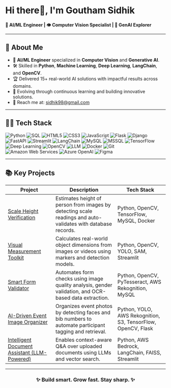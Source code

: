 # Hi there👋, I'm Goutham Sidhik 

**🤖 AI/ML Engineer | 👁️ Computer Vision Specialist | 🧠 GenAI Explorer**

---

## 📌 About Me 

- 🙋 **AI/ML Engineer** specialized in **Computer Vision** and **Generative AI**.
- 🛠️ Skilled in **Python**, **Machine Learning**, **Deep Learning**, **LangChain**, and **OpenCV**.
- 🏆 Delivered 15+ real-world AI solutions with impactful results across domains.
- 🌱 Evolving through continuous learning and building innovative solutions.
- 📨 Reach me at: [sidhik98@gmail.com](mailto:sidhik98@gmail.com)

---

## 👨‍💻 Tech Stack
  ![Python](https://img.shields.io/badge/Python-3776AB?style=for-the-badge&logo=python&logoColor=white)
  ![SQL](https://img.shields.io/badge/SQL-4479A1?style=for-the-badge&logo=postgresql&logoColor=white)
  ![HTML5](https://img.shields.io/badge/HTML5-E34F26?style=for-the-badge&logo=html5&logoColor=white)
  ![CSS3](https://img.shields.io/badge/CSS3-1572B6?style=for-the-badge&logo=css3&logoColor=white)
  ![JavaScript](https://img.shields.io/badge/JavaScript-F7DF1E?style=for-the-badge&logo=javascript&logoColor=black)
  ![Flask](https://img.shields.io/badge/Flask-000000?style=for-the-badge&logo=flask&logoColor=white)
  ![Django](https://img.shields.io/badge/Django-092E20?style=for-the-badge&logo=django&logoColor=white)
  ![FastAPI](https://img.shields.io/badge/FastAPI-009688?style=for-the-badge&logo=fastapi&logoColor=white)
  ![Streamlit](https://img.shields.io/badge/Streamlit-FF4B4B?style=for-the-badge&logo=streamlit&logoColor=white)
  ![LangChain](https://img.shields.io/badge/LangChain-000000?style=for-the-badge&logo=langchain&logoColor=white)
  ![MySQL](https://img.shields.io/badge/MySQL-005C84?style=for-the-badge&logo=mysql&logoColor=white)
  ![MSSQL](https://img.shields.io/badge/MSSQL-CC2927?style=for-the-badge&logo=microsoftsqlserver&logoColor=white)
  ![TensorFlow](https://img.shields.io/badge/TensorFlow-FF6F00?style=for-the-badge&logo=tensorflow&logoColor=white)
  ![Deep Learning](https://img.shields.io/badge/Deep%20Learning-8A2BE2?style=for-the-badge&logo=keras&logoColor=white)
  ![OpenCV](https://img.shields.io/badge/OpenCV-5C3EE8?style=for-the-badge&logo=opencv&logoColor=white)
  ![LLM](https://img.shields.io/badge/LLM-800080?style=for-the-badge&logo=openai&logoColor=white)
  ![Docker](https://img.shields.io/badge/Docker-2496ED?style=for-the-badge&logo=docker&logoColor=white)
  ![Git](https://img.shields.io/badge/Git-F05032?style=for-the-badge&logo=git&logoColor=white)
  ![Amazon Web Services](https://img.shields.io/badge/Amazon%20Web%20Services-232F3E?style=for-the-badge&logo=amazon&logoColor=white)
  ![Azure OpenAI](https://img.shields.io/badge/Azure%20OpenAI-0078D4?style=for-the-badge&logo=openai&logoColor=white)
  ![Figma](https://img.shields.io/badge/Figma-F24E1E?style=for-the-badge&logo=figma&logoColor=white)


---

## 📚 Key Projects

<table>
  <thead align="center">
    <tr>
      <th>Project</th>
      <th>Description</th>
      <th>Tech Stack</th>
    </tr>
  </thead>
  <tbody>
    <tr>
      <td><a href="#">Scale Height Verification</a></td>
      <td>Estimates height of person from images by detecting scale readings and auto-validates with database records.</td>
      <td>Python, OpenCV, TensorFlow, MySQL, Docker</td>
    </tr>
    <tr>
      <td><a href="#">Visual Measurement Toolkit</a></td>
      <td>Calculates real-world object dimensions from images or videos using markers and detection models.</td>
      <td>Python, OpenCV, YOLO, SAM, Streamlit</td>
    </tr>
    <tr>
      <td><a href="https://github.com/Goutham-Sidhik/smart-form-validator.git">Smart Form Validator</a></td>
      <td>Automates form checks using image quality analysis, gender validation, and OCR-based data extraction.</td>
      <td>Python, OpenCV, PyTesseract, AWS Rekognition, MySQL</td>
    </tr>
    <tr>
      <td><a href="https://github.com/Goutham-Sidhik/AI-Driven-Event-Image-Organizer.git">AI-Driven Event Image Organizer</a></td>
      <td>Organizes event photos by detecting faces and bib numbers to automate participant tagging and retrieval.</td>
      <td>Python, YOLO, AWS Rekognition, S3, TensorFlow, OpenCV, Flask</td>
    </tr>
    <tr>
      <td><a href="#">Intelligent Document Assistant (LLM-Powered)</a></td>
      <td>Enables context-aware Q&A over uploaded documents using LLMs and vector search.</td>
      <td>Python, AWS Bedrock, LangChain, FAISS, Streamlit</td>
    </tr>
  </tbody>
</table>

---


<h3 align="center">✨ Build smart. Grow fast. Stay sharp. ✨</h3>
